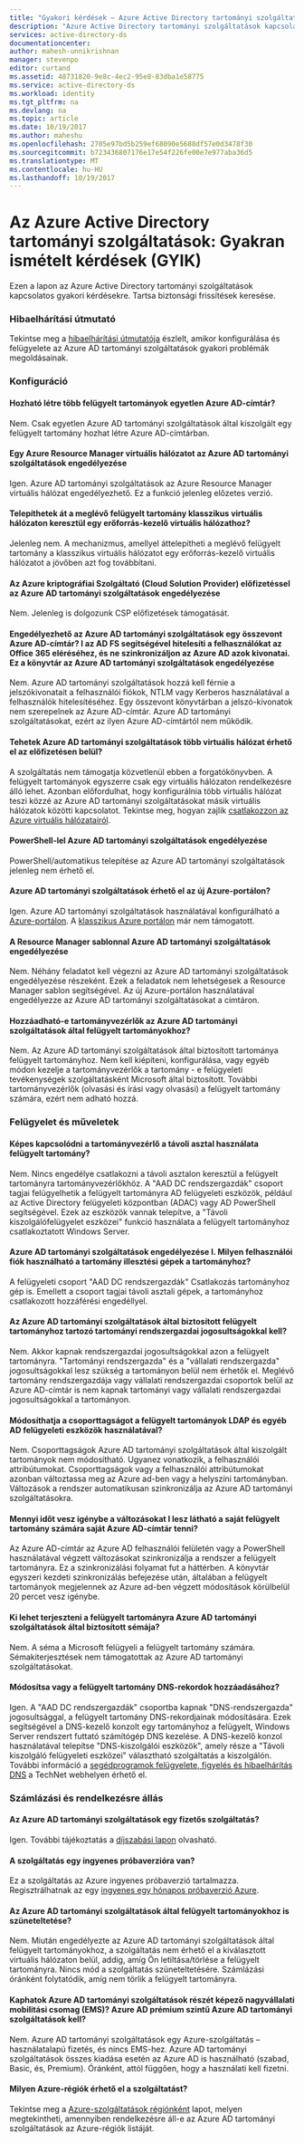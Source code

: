 ```yaml
---
title: "Gyakori kérdések – Azure Active Directory tartományi szolgáltatások |} Microsoft Docs"
description: "Azure Active Directory tartományi szolgáltatások kapcsolatos gyakori kérdések"
services: active-directory-ds
documentationcenter: 
author: mahesh-unnikrishnan
manager: stevenpo
editor: curtand
ms.assetid: 48731820-9e8c-4ec2-95e8-83dba1e58775
ms.service: active-directory-ds
ms.workload: identity
ms.tgt_pltfrm: na
ms.devlang: na
ms.topic: article
ms.date: 10/19/2017
ms.author: maheshu
ms.openlocfilehash: 2705e97bd5b259ef68090e5688df57e0d3478f30
ms.sourcegitcommit: b723436807176e17e54f226fe00e7e977aba36d5
ms.translationtype: MT
ms.contentlocale: hu-HU
ms.lasthandoff: 10/19/2017
---
```

# <a name="azure-active-directory-domain-services-frequently-asked-questions-faqs"></a>Az Azure Active Directory tartományi szolgáltatások: Gyakran ismételt kérdések (GYIK)
Ezen a lapon az Azure Active Directory tartományi szolgáltatások kapcsolatos gyakori kérdésekre. Tartsa biztonsági frissítések keresése.

### <a name="troubleshooting-guide"></a>Hibaelhárítási útmutató
Tekintse meg a [hibaelhárítási útmutatója](active-directory-ds-troubleshooting.md) észlelt, amikor konfigurálása és felügyelete az Azure AD tartományi szolgáltatások gyakori problémák megoldásainak.

### <a name="configuration"></a>Konfiguráció
#### <a name="can-i-create-multiple-managed-domains-for-a-single-azure-ad-directory"></a>Hozható létre több felügyelt tartományok egyetlen Azure AD-címtár?
Nem. Csak egyetlen Azure AD tartományi szolgáltatások által kiszolgált egy felügyelt tartomány hozhat létre Azure AD-címtárban.  

#### <a name="can-i-enable-azure-ad-domain-services-in-an-azure-resource-manager-virtual-network"></a>Egy Azure Resource Manager virtuális hálózatot az Azure AD tartományi szolgáltatások engedélyezése
Igen. Azure AD tartományi szolgáltatások az Azure Resource Manager virtuális hálózat engedélyezhető. Ez a funkció jelenleg előzetes verzió.

#### <a name="can-i-migrate-my-existing-managed-domain-from-a-classic-virtual-network-to-a-resource-manager-virtual-network"></a>Telepíthetek át a meglévő felügyelt tartomány klasszikus virtuális hálózaton keresztül egy erőforrás-kezelő virtuális hálózathoz?
Jelenleg nem. A mechanizmus, amellyel áttelepítheti a meglévő felügyelt tartomány a klasszikus virtuális hálózatot egy erőforrás-kezelő virtuális hálózatot a jövőben azt fog továbbítani.

#### <a name="can-i-enable-azure-ad-domain-services-in-an-azure-csp-cloud-solution-provider-subscription"></a>Az Azure kriptográfiai Szolgáltató (Cloud Solution Provider) előfizetéssel az Azure AD tartományi szolgáltatások engedélyezése
Nem. Jelenleg is dolgozunk CSP előfizetések támogatását.

#### <a name="can-i-enable-azure-ad-domain-services-in-a-federated-azure-ad-directory-i-use-adfs-to-authenticate-users-for-access-to-office-365-and-do-not-synchronize-password-hashes-to-azure-ad-can-i-enable-azure-ad-domain-services-for-this-directory"></a>Engedélyezhető az Azure AD tartományi szolgáltatások egy összevont Azure AD-címtár? I az AD FS segítségével hitelesíti a felhasználókat az Office 365 eléréséhez, és ne szinkronizáljon az Azure AD azok kivonatai. Ez a könyvtár az Azure AD tartományi szolgáltatások engedélyezése
Nem. Azure AD tartományi szolgáltatások hozzá kell férnie a jelszókivonatait a felhasználói fiókok, NTLM vagy Kerberos használatával a felhasználók hitelesítéséhez. Egy összevont könyvtárban a jelszó-kivonatok nem szerepelnek az Azure AD-címtár. Azure AD tartományi szolgáltatásokat, ezért az ilyen Azure AD-címtártól nem működik.

#### <a name="can-i-make-azure-ad-domain-services-available-in-multiple-virtual-networks-within-my-subscription"></a>Tehetek Azure AD tartományi szolgáltatások több virtuális hálózat érhető el az előfizetésen belül?
A szolgáltatás nem támogatja közvetlenül ebben a forgatókönyvben. A felügyelt tartományok egyszerre csak egy virtuális hálózaton rendelkezésre álló lehet. Azonban előfordulhat, hogy konfigurálnia több virtuális hálózat teszi közzé az Azure AD tartományi szolgáltatásokat másik virtuális hálózatok közötti kapcsolatot. Tekintse meg, hogyan zajlik [csatlakozzon az Azure virtuális hálózatairól](../vpn-gateway/virtual-networks-configure-vnet-to-vnet-connection.md).

#### <a name="can-i-enable-azure-ad-domain-services-using-powershell"></a>PowerShell-lel Azure AD tartományi szolgáltatások engedélyezése
PowerShell/automatikus telepítése az Azure AD tartományi szolgáltatások jelenleg nem érhető el.

#### <a name="is-azure-ad-domain-services-available-in-the-new-azure-portal"></a>Azure AD tartományi szolgáltatások érhető el az új Azure-portálon?
Igen. Azure AD tartományi szolgáltatások használatával konfigurálható a [Azure-portálon](https://portal.azure.com). A [klasszikus Azure portálon](https://manage.windowsazure.com) már nem támogatott.

#### <a name="can-i-enable-azure-ad-domain-services-using-a-resource-manager-template"></a>A Resource Manager sablonnal Azure AD tartományi szolgáltatások engedélyezése
Nem. Néhány feladatot kell végezni az Azure AD tartományi szolgáltatások engedélyezése részeként. Ezek a feladatok nem lehetségesek a Resource Manager sablon segítségével. Az új Azure-portálon használatával engedélyezze az Azure AD tartományi szolgáltatásokat a címtáron.

#### <a name="can-i-add-domain-controllers-to-an-azure-ad-domain-services-managed-domain"></a>Hozzáadható-e tartományvezérlők az Azure AD tartományi szolgáltatások által felügyelt tartományokhoz?
Nem. Az Azure AD tartományi szolgáltatások által biztosított tartománya felügyelt tartományhoz. Nem kell kiépíteni, konfigurálása, vagy egyéb módon kezelje a tartományvezérlők a tartomány - e felügyeleti tevékenységek szolgáltatásként Microsoft által biztosított. További tartományvezérlők (olvasási és írási vagy olvasási) a felügyelt tartomány számára, ezért nem adható hozzá.

### <a name="administration-and-operations"></a>Felügyelet és műveletek
#### <a name="can-i-connect-to-the-domain-controller-for-my-managed-domain-using-remote-desktop"></a>Képes kapcsolódni a tartományvezérlő a távoli asztal használata felügyelt tartomány?
Nem. Nincs engedélye csatlakozni a távoli asztalon keresztül a felügyelt tartományra tartományvezérlőkhöz. A "AAD DC rendszergazdák" csoport tagjai felügyelhetik a felügyelt tartományra AD felügyeleti eszközök, például az Active Directory felügyeleti központban (ADAC) vagy AD PowerShell segítségével. Ezek az eszközök vannak telepítve, a "Távoli kiszolgálófelügyelet eszközei" funkció használata a felügyelt tartományhoz csatlakoztatott Windows Server.

#### <a name="ive-enabled-azure-ad-domain-services-what-user-account-do-i-use-to-domain-join-machines-to-this-domain"></a>Azure AD tartományi szolgáltatások engedélyezése I. Milyen felhasználói fiók használható a tartomány illesztési gépek a tartományhoz?
A felügyeleti csoport "AAD DC rendszergazdák" Csatlakozás tartományhoz gép is. Emellett a csoport tagjai távoli asztali gépek, a tartományhoz csatlakozott hozzáférési engedéllyel.

#### <a name="do-i-have-domain-administrator-privileges-for-the-managed-domain-provided-by-azure-ad-domain-services"></a>Az Azure AD tartományi szolgáltatások által biztosított felügyelt tartományhoz tartozó tartományi rendszergazdai jogosultságokkal kell?
Nem. Akkor kapnak rendszergazdai jogosultságokkal azon a felügyelt tartományra. "Tartományi rendszergazda" és a "vállalati rendszergazda" jogosultságokkal lesz szükség a tartományon belül nem érhetők el. Meglévő tartomány rendszergazdája vagy vállalati rendszergazdai csoportok belül az Azure AD-címtár is nem kapnak tartományi vagy vállalati rendszergazdai jogosultságokkal a tartományon.

#### <a name="can-i-modify-group-memberships-using-ldap-or-other-ad-administrative-tools-on-managed-domains"></a>Módosíthatja a csoporttagságot a felügyelt tartományok LDAP és egyéb AD felügyeleti eszközök használatával?
Nem. Csoporttagságok Azure AD tartományi szolgáltatások által kiszolgált tartományok nem módosítható. Ugyanez vonatkozik, a felhasználói attribútumokat. Csoporttagságok vagy a felhasználói attribútumokat azonban változtassa meg az Azure ad-ben vagy a helyszíni tartományban. Változások a rendszer automatikusan szinkronizálja az Azure AD tartományi szolgáltatásokra.

#### <a name="how-long-does-it-take-for-changes-i-make-to-my-azure-ad-directory-to-be-visible-in-my-managed-domain"></a>Mennyi időt vesz igénybe a változásokat I lesz látható a saját felügyelt tartomány számára saját Azure AD-címtár tenni?
Az Azure AD-címtár az Azure AD felhasználói felületén vagy a PowerShell használatával végzett változásokat szinkronizálja a rendszer a felügyelt tartományra. Ez a szinkronizálási folyamat fut a háttérben. A könyvtár egyszeri kezdeti szinkronizálás befejezése után, általában a felügyelt tartományok megjelennek az Azure ad-ben végzett módosítások körülbelül 20 percet vesz igénybe.

#### <a name="can-i-extend-the-schema-of-the-managed-domain-provided-by-azure-ad-domain-services"></a>Ki lehet terjeszteni a felügyelt tartományra Azure AD tartományi szolgáltatások által biztosított sémája?
Nem. A séma a Microsoft felügyeli a felügyelt tartomány számára. Sémakiterjesztések nem támogatottak az Azure AD tartományi szolgáltatásokat.

#### <a name="can-i-modify-or-add-dns-records-in-my-managed-domain"></a>Módosítsa vagy a felügyelt tartomány DNS-rekordok hozzáadásához?
Igen. A "AAD DC rendszergazdák" csoportba kapnak "DNS-rendszergazda" jogosultsággal, a felügyelt tartomány DNS-rekordjainak módosítására. Ezek segítségével a DNS-kezelő konzolt egy tartományhoz a felügyelt, Windows Server rendszert futtató számítógép DNS kezelése. A DNS-kezelő konzol használatával telepítse "DNS-kiszolgálói eszközök", amely része a "Távoli kiszolgáló felügyeleti eszközei" választható szolgáltatás a kiszolgálón. További információ a [segédprogramok felügyelete, figyelés és hibaelhárítás DNS](https://technet.microsoft.com/library/cc753579.aspx) a TechNet webhelyen érhető el.

### <a name="billing-and-availability"></a>Számlázási és rendelkezésre állás
#### <a name="is-azure-ad-domain-services-a-paid-service"></a>Az Azure AD tartományi szolgáltatások egy fizetős szolgáltatás?
Igen. További tájékoztatás a [díjszabási lapon](https://azure.microsoft.com/pricing/details/active-directory-ds/) olvasható.

#### <a name="is-there-a-free-trial-for-the-service"></a>A szolgáltatás egy ingyenes próbaverzióra van?
Ez a szolgáltatás az Azure ingyenes próbaverzió tartalmazza. Regisztrálhatnak az egy [ingyenes egy hónapos próbaverzió Azure](https://azure.microsoft.com/pricing/free-trial/).

#### <a name="can-i-pause-an-azure-ad-domain-services-managed-domain"></a>Az Azure AD tartományi szolgáltatások által felügyelt tartományokhoz is szüneteltetése? 
Nem. Miután engedélyezte az Azure AD tartományi szolgáltatások által felügyelt tartományokhoz, a szolgáltatás nem érhető el a kiválasztott virtuális hálózaton belül, addig, amíg Ön letiltása/törlése a felügyelt tartományra. Nincs mód a szolgáltatás szüneteltetésére. Számlázási óránként folytatódik, amíg nem törlik a felügyelt tartományra.

#### <a name="can-i-get-azure-ad-domain-services-as-part-of-enterprise-mobility-suite-ems-do-i-need-azure-ad-premium-to-use-azure-ad-domain-services"></a>Kaphatok Azure AD tartományi szolgáltatások részét képező nagyvállalati mobilitási csomag (EMS)? Azure AD prémium szintű Azure AD tartományi szolgáltatások kell?
Nem. Azure AD tartományi szolgáltatások egy Azure-szolgáltatás – használatalapú fizetés, és nincs EMS-hez. Azure AD tartományi szolgáltatások összes kiadása esetén az Azure AD is használható (szabad, Basic, és, Premium). Óránként, attól függően, hogy a használati kell fizetni.

#### <a name="what-azure-regions-is-the-service-available-in"></a>Milyen Azure-régiók érhető el a szolgáltatást?
Tekintse meg a [Azure-szolgáltatások régiónként](https://azure.microsoft.com/regions/#services/) lapot, melyen megtekintheti, amennyiben rendelkezésre áll-e az Azure AD tartományi szolgáltatások az Azure-régiók listáját.
